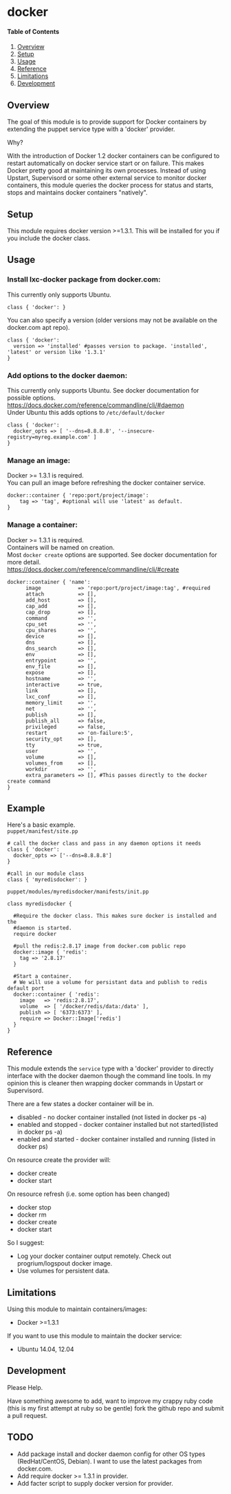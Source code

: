 # docker

#### Table of Contents

1. [Overview](#overview)
2. [Setup](#setup)
3. [Usage](#usage)
4. [Reference](#reference)
5. [Limitations](#limitations)
6. [Development](#development)

## Overview

The goal of this module is to provide support for Docker containers by extending
the puppet service type with a 'docker' provider.

Why?  

With the introduction of Docker 1.2 docker containers can be configured to restart automatically on docker service start or on failure. This makes Docker pretty good at maintaining its own processes. Instead of using Upstart, Supervisord or some other external service to monitor docker containers, this module queries the docker process for status and starts, stops and maintains docker containers "natively".  

## Setup

This module requires docker version >=1.3.1. This will be installed for you if you
include the docker class.

## Usage
### Install lxc-docker package from docker.com:
This currently only supports Ubuntu.
```
class { 'docker': }
```

You can also specify a version (older versions may not be available on the docker.com apt repo).
```
class { 'docker':
  version => 'installed' #passes version to package. 'installed', 'latest' or version like '1.3.1'
}
```

### Add options to the docker daemon:
This currently only supports Ubuntu.
See docker documentation for possible options.  
https://docs.docker.com/reference/commandline/cli/#daemon  
Under Ubuntu this adds options to `/etc/default/docker`
```
class { 'docker':
  docker_opts => [ '--dns=8.8.8.8', '--insecure-registry=myreg.example.com' ]
}
```

### Manage an image:
Docker >= 1.3.1 is required.  
You can pull an image before refreshing the docker container service.  
```
docker::container { 'repo:port/project/image':
    tag => 'tag', #optional will use 'latest' as default.
}
```

### Manage a container:
Docker >= 1.3.1 is required.  
Containers will be named on creation.  
Most `docker create` options are supported. See docker documentation for more detail.  
https://docs.docker.com/reference/commandline/cli/#create
```
docker::container { 'name':
      image            => 'repo:port/project/image:tag', #required
      attach           => [],
      add_host         => [],
      cap_add          => [],
      cap_drop         => [],
      command          => '',
      cpu_set          => '',
      cpu_shares       => '',
      device           => [],
      dns              => [],
      dns_search       => [],
      env              => [],
      entrypoint       => '',
      env_file         => [],
      expose           => [],
      hostname         => '',
      interactive      => true,
      link             => [],
      lxc_conf         => [],
      memory_limit     => '',
      net              => '',
      publish          => [],
      publish_all      => false,
      privileged       => false,
      restart          => 'on-failure:5',
      security_opt     => [],
      tty              => true,
      user             => '',
      volume           => [],
      volumes_from     => [],
      workdir          => '',
      extra_parameters => [], #This passes directly to the docker create command
}
```

## Example
Here's a basic example.  
`puppet/manifest/site.pp`
```
# call the docker class and pass in any daemon options it needs
class { 'docker':
  docker_opts => ['--dns=8.8.8.8']
}

#call in our module class
class { 'myredisdocker': }
```
`puppet/modules/myredisdocker/manifests/init.pp`
```
class myredisdocker {

  #Require the docker class. This makes sure docker is installed and the
  #daemon is started.
  require docker

  #pull the redis:2.8.17 image from docker.com public repo
  docker::image { 'redis':
    tag => '2.8.17'
  }

  #Start a container.
  # We will use a volume for persistant data and publish to redis default port
  docker::container { 'redis':
    image   => 'redis:2.8.17',
    volume  => [ '/docker/redis/data:/data' ],
    publish => [ '6373:6373' ],
    require => Docker::Image['redis']
  }
}
```

## Reference

This module extends the `service` type with a 'docker' provider to directly interface with the docker daemon though the command line tools. In my opinion this is cleaner then wrapping docker commands in Upstart or Supervisord.

There are a few states a docker container will be in.
  * disabled - no docker container installed (not listed in docker ps -a)
  * enabled and stopped - docker container installed but not started(listed in docker ps -a)
  * enabled and started - docker container installed and running (listed in docker ps)

On resource create the provider will:
  * docker create
  * docker start

On resource refresh (i.e. some option has been changed)
  * docker stop
  * docker rm
  * docker create
  * docker start

So I suggest:
  * Log your docker container output remotely. Check out progrium/logspout docker image.
  * Use volumes for persistent data.

## Limitations

Using this module to maintain containers/images:
 * Docker >=1.3.1

If you want to use this module to maintain the docker service:
 * Ubuntu 14.04, 12.04

## Development
Please Help.

Have something awesome to add, want to improve my crappy ruby code (this is my
 first attempt at ruby so be gentle) fork the github repo and submit a pull request.

## TODO
  * Add package install and docker daemon config for other OS types (RedHat/CentOS, Debian). I want to use the latest packages from docker.com.
  * Add require docker >= 1.3.1 in provider.
  * Add facter script to supply docker version for provider.
